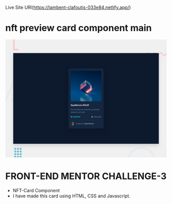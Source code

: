 Live Site URl(https://lambent-clafoutis-033e84.netlify.app/)

# nft preview card component main

![Design preview for the Intro section with dropdown navigation coding challenge](./design/desktop-preview.jpg)

# FRONT-END MENTOR CHALLENGE-3

- NFT-Card Component
- I have made this card using HTML, CSS and Javascript.